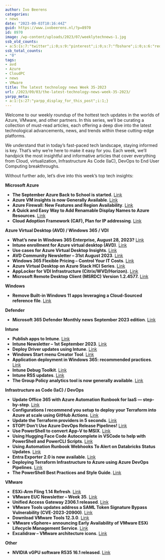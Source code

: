 ```yaml
---
author: Ivo Beerens
categories:
- news
date: "2023-09-03T10:16:44Z"
guid: https://www.ivobeerens.nl/?p=8970
id: 8970
image: /wp-content/uploads/2023/07/weeklytechnews-1.jpg
ssb_old_counts:
- a:5:{s:7:"twitter";i:0;s:9:"pinterest";i:0;s:7:"fbshare";i:0;s:6:"reddit";i:0;s:6:"tumblr";N;}
ssb_total_counts:
- "0"
tags:
- avd
- Azure
- CloudPC
- news
- VMware
title: The latest technology news Week 35-2023
url: /2023/09/03/the-latest-technology-news-week-35-2023/
yarpp_meta:
- a:1:{s:27:"yarpp_display_for_this_post";i:1;}
---
```


Welcome to our weekly roundup of the hottest tech updates in the worlds of Azure, VMware, and other partners. In this series, we’ll be curating a collection of must-read articles, each offering a deep dive into the latest technological advancements, news, and trends within these cutting-edge platforms.

We understand that in today’s fast-paced tech landscape, staying informed is key. That’s why we’re here to make it easy for you. Each week, we’ll handpick the most insightful and informative articles that cover everything from Cloud, virtualization, Infrastructure As Code (IaC), DevOps to End User Computing breakthroughs.

Without further ado, let’s dive into this week’s top tech insights:

**Microsoft Azure**

- **The September Azure Back to School is started.** [Link](https://azurebacktoschool.github.io/)
- **Azure VM insights is now Generally Available**. [Link](https://learn.microsoft.com/en-us/azure/azure-monitor/vm/vminsights-overview)
- **Azure Firewall: New Features and Region Availability**. [Link](https://techcommunity.microsoft.com/t5/azure-network-security-blog/azure-firewall-new-features-and-region-availability/ba-p/3911830)
- **A Quick and Easy Way to Add Renamable Display Names to Azure Resources**. [Link](https://www.devjev.nl/posts/2023/a-quick-and-easy-way-to-add-renamable-display-names-to-azure-resources/)
- **Cloud Adoption Framework (CAF), Plan for IP addressing**. [Link](https://learn.microsoft.com/en-us/azure/cloud-adoption-framework/ready/azure-best-practices/plan-for-ip-addressing#ip-address-management-ipam-tools)

**Azure Virtual Desktop (AVD) / Windows 365 / VDI**

- **What’s new in Windows 365 Enterprise, August 28, 2023?** [Link](https://learn.microsoft.com/en-us/windows-365/enterprise/whats-new#week-of-august-28-2023-service-release-2308)
- **Intune enrollment for Azure virtual desktop (AVD)**. [Link](https://www.youtube.com/watch?v=c1aIqDvZjH0)
- **Use cases for Azure Virtual Desktop Insights**. [Link](https://learn.microsoft.com/en-us/azure/virtual-desktop/insights-use-cases)
- **AVD Community Newsletter – 31st August 2023**. [Link](https://avdcommunity.com/avd-community-newsletter-31st-august-2023/)
- **Windows 365 Flexible Pricing – Control Your IT Costs**. [Link](https://blog.thomasmarcussen.com/windows-365-flexible-pricing-control-your-it-costs/)
- **Azure Virtual Desktop on Azure Stack HCI Series**. [Link](https://www.youtube.com/playlist?list=PLxvjnnGdNX6O5IIWH8AnbNgRPqpO8pExH)
- **AppLocker for VDI Infrastructure (Citrix/WVD/Horizon).** [Link](https://vdiclub.wordpress.com/2020/11/21/applocker-for-vdi-environment-citrix-wvd-horizon/)
- **Microsoft Remote Desktop Client (MSRDC) Version 1.2.4577.** [Link](https://learn.microsoft.com/en-us/azure/virtual-desktop/whats-new-client-windows)

**Windows**

- **Remove Built-in Windows 11 apps leveraging a Cloud-Sourced reference file**. [Link](https://msendpointmgr.com/2022/06/27/remove-built-in-windows-11-apps-leveraging-a-cloud-sourced-reference-file/)

**Defender**

- **Microsoft 365 Defender Monthly news September 2023 edition**. [Link](https://techcommunity.microsoft.com/t5/microsoft-365-defender-blog/monthly-news-september-2023/ba-p/3915808)

**Intune**

- **Publish apps to Intune**. [Link](https://svrooij.io/2023/08/31/publish-apps-to-intune/)
- **Intune Newsletter – 1st September 2023**. [Link](https://andrewstaylor.com/2023/09/01/intune-newsletter-1st-september-2023/)
- **Deploy Driver updates using Intune**. [Link](https://www.manishbangia.com/deploy-driver-updates-using-intune/)
- **Windows Start menu Creator Tool**. [Link](https://www.rockenroll.tech/2022/01/10/windows-startmenu-creator-tool/#primary)
- **Application deployment in Windows 365: recommended practices**. [Link](https://techcommunity.microsoft.com/t5/windows-it-pro-blog/application-deployment-in-windows-365-recommended-practices/ba-p/3915376)
- **Intune Debug Toolkit**. [Link](https://msendpointmgr.com/intune-debug-toolkit/)
- **Intune RSS updates**. [Link](https://www.intuneupdate.com/)
- **The Group Policy analytics tool is now generally available**. [Link](https://techcommunity.microsoft.com/t5/intune-customer-success/the-group-policy-analytics-tool-is-now-generally-available/ba-p/3913190?utm_source=dlvr.it&utm_medium=twitter)

**Infrastructure as Code (IaC) / DevOps**

- **Update Office 365 with Azure Automation Runbook for IaaS — step-by-step**. [Link](https://medium.com/@gijsreijn/update-office-365-with-azure-automation-runbook-for-iaas-step-by-step-607f630f4007)
- **Configurations I recommend you setup to deploy your Terraform into Azure at scale using GitHub Actions**. [Link](https://thomasthornton.cloud/2023/09/01/configurations-i-recommend-you-setup-to-deploy-your-terraform-into-azure-at-scale-using-github-actions/)
- **Update the Terraform providers in 5 seconds**. [Link](https://gist.github.com/HoussemDellai/3fa1cfeeac180479a0822674306cb2e0)
- **STOP! Don’t Use Azure DevOps Release Pipelines!** [Link](https://www.youtube.com/watch?v=Nk0mEAzvFSk)
- **Use PowerShell to convert App-V to MSIX**. [Link](https://www.appdeploynews.com/packaging-types/msix/use-powershell-to-convert-app-v-to-msix/)
- **Using Hugging Face Code Autocomplete in VSCode to help with PowerShell and PowerCLI Scripts**. [Link](http://www.virtu-al.net/2023/08/29/using-hugging-face-code-autocomplete-in-vscode-to-help-with-powershell-and-powercli-scripts/)
- **Using Automation Runbook Webhooks To Alert on Databricks Status Updates**. [Link](https://techcommunity.microsoft.com/t5/core-infrastructure-and-security/using-automation-runbook-webhooks-to-alert-on-databricks-status/ba-p/3905598?WT.mc_id=DT-MVP-5001664)
- **Entra Exporter 2.0 is now available**. [Link](https://www.linkedin.com/feed/update/urn:li:activity:7101643317783781376/?updateEntityUrn=urn%3Ali%3Afs_updateV2%3A%28urn%3Ali%3Aactivity%3A7101643317783781376%2CFEED_DETAIL%2CEMPTY%2CDEFAULT%2Cfalse%29)
- **Deploying Terraform Infrastructure to Azure using Azure DevOps Pipelines**. [Link](https://dev.to/martinhc/deploying-terraform-infrastructure-to-azure-using-azure-devops-pipelines-3kpi)
- **The PowerShell Best Practices and Style Guide**. [Link](https://github.com/PoshCode/PowerShellPracticeAndStyle)

**VMware**

- **ESXi-Arm Fling 1.14 Refresh**. [Link](https://blogs.vmware.com/arm/2023/09/01/esxi-arm-fling-1-14-refresh/)
- **VMware EUC Newsletter – Week 35**. [Link](https://blog.simonelberts.nl/2023/09/vmware-euc-newsletter-week-35.html)
- **Unified Access Gateway 2306.1 released**. [Link](https://customerconnect.vmware.com/downloads/details?downloadGroup=UAG2306.1_DLG&productId=1448&rPId=109940)
- **VMware Tools updates address a SAML Token Signature Bypass Vulnerability (CVE-2023-20900)**. [Link](https://www.vmware.com/security/advisories/VMSA-2023-0019.html)
- **Download VMware Tools 12.3.0**. [Link](https://customerconnect.vmware.com/downloads/details?downloadGroup=VMTOOLS1230&productId=742&rPId=109533)
- **VMware vSphere+ announcing Early Availability of VMware ESXi Lifecycle Management Service**. [Link](https://blogs.vmware.com/vsphere/2023/08/announcing-early-availability-of-vmware-esxi-lifecycle-management-service.html?utm_source=rss&utm_medium=rss&utm_campaign=announcing-early-availability-of-vmware-esxi-lifecycle-management-service)
- **Excalidraw – VMware architecture icons**. [Link](https://www.ntpro.nl/blog/archives/3718-Excalidraw-VMware-architecture-icons.html)

**Other**

- **NVIDIA vGPU software R535 16.1 released**. [Link](https://docs.nvidia.com/grid/index.html)
